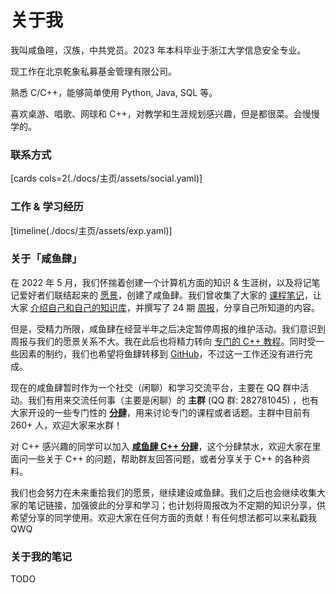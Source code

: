 # 关于我

我叫咸鱼暄，汉族，中共党员。2023 年本科毕业于浙江大学信息安全专业。

现工作在北京乾象私募基金管理有限公司。

熟悉 C/C++，能够简单使用 Python, Java, SQL 等。  

喜欢桌游、唱歌、网球和 C++，对教学和生涯规划感兴趣，但是都很菜。会慢慢学的。

### 联系方式

[cards cols=2(./docs/主页/assets/social.yaml)]

### 工作 & 学习经历

[timeline(./docs/主页/assets/exp.yaml)]

### 关于「咸鱼肆」

在 2022 年 5 月，我们怀揣着创建一个计算机方面的知识 & 生涯树，以及将记笔记爱好者们联结起来的 [愿景](https://www.yuque.com/xianyuxuan/saltfish_shop/weekly001_welcome)，创建了咸鱼肆。我们曾收集了大家的 [课程笔记](https://www.yuque.com/xianyuxuan/saltfish_shop/course_res_index)，让大家 [介绍自己和自己的知识库](https://www.yuque.com/xianyuxuan/saltfish_shop/intro)，并撰写了 24 期 [周报](https://www.yuque.com/xianyuxuan/saltfish_shop)，分享自己所知道的内容。

但是，受精力所限，咸鱼肆在经营半年之后决定暂停周报的维护活动。我们意识到周报与我们的愿景关系不大。我在此后也将精力转向 [专门的 C++ 教程](../../cpp/cpp_restart/)。同时受一些因素的制约，我们也希望将鱼肆转移到 [GitHub](https://github.com/orgs/SaltyfishShop/discussions)，不过这一工作还没有进行完成。

现在的咸鱼肆暂时作为一个社交（闲聊）和学习交流平台，主要在 QQ 群中活动。我们有用来交流任何事（主要是闲聊）的 **主群** (QQ 群: 282781045) ，也有大家开设的一些专门性的 [**分肆**](https://github.com/orgs/SaltyfishShop/discussions/2)，用来讨论专门的课程或者话题。主群中目前有 260+ 人，欢迎大家来水群！

对 C++ 感兴趣的同学可以加入 [**咸鱼肆 C++ 分肆**](https://github.com/orgs/SaltyfishShop/discussions/2#discussioncomment-4247119)，这个分肆禁水，欢迎大家在里面问一些关于 C++ 的问题，帮助群友回答问题，或者分享关于 C++ 的各种资料。

我们也会努力在未来重拾我们的愿景，继续建设咸鱼肆。我们之后也会继续收集大家的笔记链接，加强彼此的分享和学习；也计划将周报改为不定期的知识分享，供希望分享的同学使用。欢迎大家在任何方面的贡献！有任何想法都可以来私戳我 QWQ

### 关于我的笔记

TODO
